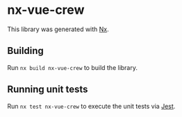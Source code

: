 # nx-vue-crew

This library was generated with [Nx](https://nx.dev).

## Building

Run `nx build nx-vue-crew` to build the library.

## Running unit tests

Run `nx test nx-vue-crew` to execute the unit tests via [Jest](https://jestjs.io).
